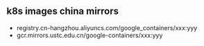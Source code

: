 ## k8s images china mirrors
- registry.cn-hangzhou.aliyuncs.com/google_containers/xxx:yyy
- gcr.mirrors.ustc.edu.cn/google-containers/xxx:yyy